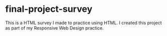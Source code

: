 # final-project-survey
This is a HTML survey I made to practice using HTML. I created this project as part of my Responsive Web Design practice.
